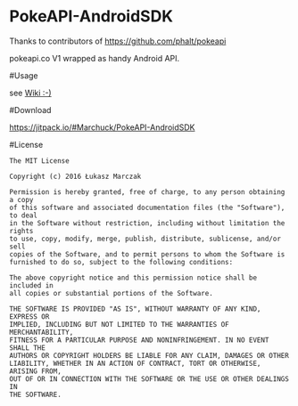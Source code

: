 # PokeAPI-AndroidSDK

Thanks to contributors of https://github.com/phalt/pokeapi


pokeapi.co V1 wrapped as handy Android API.


#Usage

see [Wiki :-)](https://github.com/Marchuck/PokeAPI-AndroidSDK/wiki)

#Download

https://jitpack.io/#Marchuck/PokeAPI-AndroidSDK


#License

    The MIT License

    Copyright (c) 2016 Łukasz Marczak

    Permission is hereby granted, free of charge, to any person obtaining a copy
    of this software and associated documentation files (the "Software"), to deal
    in the Software without restriction, including without limitation the rights
    to use, copy, modify, merge, publish, distribute, sublicense, and/or sell
    copies of the Software, and to permit persons to whom the Software is
    furnished to do so, subject to the following conditions:

    The above copyright notice and this permission notice shall be included in
    all copies or substantial portions of the Software.

    THE SOFTWARE IS PROVIDED "AS IS", WITHOUT WARRANTY OF ANY KIND, EXPRESS OR
    IMPLIED, INCLUDING BUT NOT LIMITED TO THE WARRANTIES OF MERCHANTABILITY,
    FITNESS FOR A PARTICULAR PURPOSE AND NONINFRINGEMENT. IN NO EVENT SHALL THE
    AUTHORS OR COPYRIGHT HOLDERS BE LIABLE FOR ANY CLAIM, DAMAGES OR OTHER
    LIABILITY, WHETHER IN AN ACTION OF CONTRACT, TORT OR OTHERWISE, ARISING FROM,
    OUT OF OR IN CONNECTION WITH THE SOFTWARE OR THE USE OR OTHER DEALINGS IN
    THE SOFTWARE.
